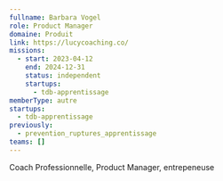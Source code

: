 ```yaml
---
fullname: Barbara Vogel
role: Product Manager
domaine: Produit
link: https://lucycoaching.co/
missions:
  - start: 2023-04-12
    end: 2024-12-31
    status: independent
    startups:
      - tdb-apprentissage
memberType: autre
startups:
  - tdb-apprentissage
previously:
  - prevention_ruptures_apprentissage
teams: []
---
```

Coach Professionnelle, Product Manager, entrepeneuse